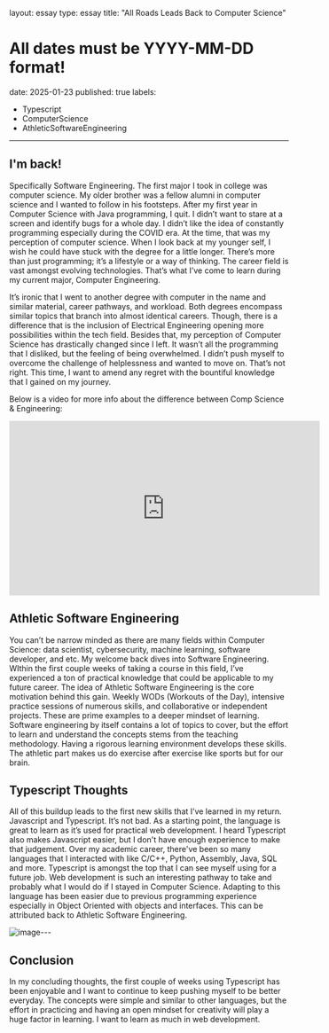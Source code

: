 layout: essay
type: essay
title: "All Roads Leads Back to Computer Science"
# All dates must be YYYY-MM-DD format!
date: 2025-01-23
published: true
labels:
  - Typescript
  - ComputerScience
  - AthleticSoftwareEngineering
---


## I'm back!

Specifically Software Engineering. The first major I took in college was computer science. My older brother was a fellow alumni in computer science and I wanted to follow in his footsteps. After my first year in Computer Science with Java programming, I quit. I didn’t want to stare at a screen and identify bugs for a whole day. I didn’t like the idea of constantly programming especially during the COVID era. At the time, that was my perception of computer science. When I look back at my younger self, I wish he could have stuck with the degree for a little longer. There’s more than just programming; it’s a lifestyle or a way of thinking. The career field is vast amongst evolving technologies. That’s what I’ve come to learn during my current major, Computer Engineering.

It’s ironic that I went to another degree with computer in the name and similar material, career pathways, and workload. Both degrees encompass similar topics that branch into almost identical careers. Though, there is a difference that is the inclusion of Electrical Engineering opening more possibilities within the tech field. Besides that, my perception of Computer Science has drastically changed since I left. It wasn’t all the programming that I disliked, but the feeling of being overwhelmed. I didn’t push myself to overcome the challenge of helplessness and wanted to move on. That’s not right. This time, I want to amend any regret with the bountiful knowledge that I gained on my journey.

Below is a video for more info about the difference between Comp Science & Engineering:
<iframe width="560" height="315" src="https://www.youtube.com/embed/nKEupNYjlZk?si=feyBCmvXN6K8e2Qd" title="YouTube video player" frameborder="0" allow="accelerometer; autoplay; clipboard-write; encrypted-media; gyroscope; picture-in-picture; web-share" referrerpolicy="strict-origin-when-cross-origin" allowfullscreen></iframe>

## Athletic Software Engineering

You can’t be narrow minded as there are many fields within Computer Science: data scientist, cybersecurity, machine learning, software developer, and etc. My welcome back dives into Software Engineering. WIthin the first couple weeks of taking a course in this field, I’ve experienced a ton of practical knowledge that could be applicable to my future career. The idea of Athletic Software Engineering is the core motivation behind this gain. Weekly WODs (Workouts of the Day), intensive practice sessions of numerous skills, and collaborative or independent projects. These are prime examples to a deeper mindset of learning. Software engineering by itself contains a lot of topics to cover, but the effort to learn and understand the concepts stems from the teaching methodology. Having a rigorous learning environment develops these skills. The athletic part makes us do exercise after exercise like sports but for our brain.

## Typescript Thoughts

All of this buildup leads to the first new skills that I’ve learned in my return. Javascript and Typescript. It’s not bad. As a starting point, the language is great to learn as it’s used for practical web development. I heard Typescript also makes Javascript easier, but I don't have enough experience to make that judgement. Over my academic career, there've been so many languages that I interacted with like C/C++, Python, Assembly, Java, SQL and more. Typescript is amongst the top that I can see myself using for a future job. Web development is such an interesting pathway to take and probably what I would do if I stayed in Computer Science. Adapting to this language has been easier due to previous programming experience especially in Object Oriented with objects and interfaces. This can be attributed back to Athletic Software Engineering.

![image](https://github.com/user-attachments/assets/03c36aa8-da85-4ef9-a31c-b0eb07aa4105)---

## Conclusion

In my concluding thoughts, the first couple of weeks using Typescript has been enjoyable and I want to continue to keep pushing myself to be better everyday. The concepts were simple and similar to other languages, but the effort in practicing and having an open mindset for creativity will play a huge factor in learning. I want to learn as much in web development.
